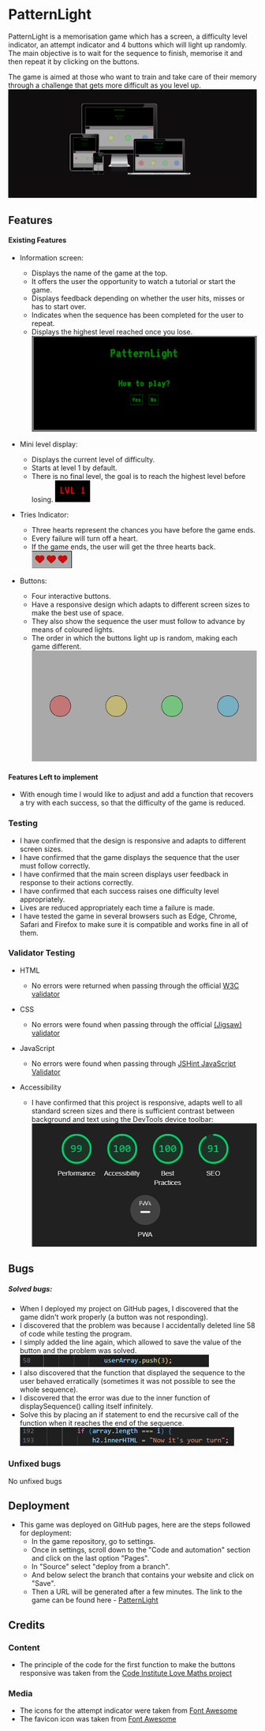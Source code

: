 # PatternLight
PatternLight is a memorisation game which has a screen, a difficulty level indicator, an attempt indicator and 4 buttons which will light up randomly. The main objective is to wait for the sequence to finish, memorise it and then repeat it by clicking on the buttons.

The game is aimed at those who want to train and take care of their memory through a challenge that gets more difficult as you level up.
![PatternLight in different screen sizes](assets/images/PatternLight%20in%20different%20screen%20sizes%202.png)

## Features
#### Existing Features
- Information screen:
    - Displays the name of the game at the top.
    - It offers the user the opportunity to watch a tutorial or start the game.
    - Displays feedback depending on whether the user hits, misses or has to start over.
    - Indicates when the sequence has been completed for the user to repeat.
    - Displays the highest level reached once you lose.
    ![Information screen](assets/images/Main%20screen%202.png)

- Mini level display:
    - Displays the current level of difficulty.
    - Starts at level 1 by default.
    - There is no final level, the goal is to reach the highest level before losing.
    ![Mini level display](assets/images/Mini%20level%20display.png)

- Tries Indicator:
    - Three hearts represent the chances you have before the game ends.
    - Every failure will turn off a heart.
    - If the game ends, the user will get the three hearts back.
    ![Tries](assets/images/t.png)


- Buttons: 
    - Four interactive buttons.
    - Have a responsive design which adapts to different screen sizes to make the best use of space. 
    - They also show the sequence the user must follow to advance by means of coloured lights.
    - The order in which the buttons light up is random, making each game different.
    ![buttons](assets/images/buttons5.png)
#### Features Left to implement
- With enough time I would like to adjust and add a function that recovers a try with each success, so that the difficulty of the game is reduced.
### Testing
- I have confirmed that the design is responsive and adapts to different screen sizes.
- I have confirmed that the game displays the sequence that the user must follow correctly.
- I have confirmed that the main screen displays user feedback in response to their actions correctly.
- I have confirmed that each success raises one difficulty level appropriately. 
- Lives are reduced appropriately each time a failure is made.
- I have tested the game in several browsers such as Edge, Chrome, Safari and Firefox to make sure it is compatible and works fine in all of them.

### Validator Testing
- HTML
    - No errors were returned when passing through the official [W3C validator](https://validator.w3.org/nu/?doc=https%3A%2F%2Flsverry.github.io%2FPattern-Light%2F)

- CSS
    - No errors were found when passing through the official [(Jigsaw) validator](https://jigsaw.w3.org/css-validator/validator?uri=https%3A%2F%2Flsverry.github.io%2FPattern-Light%2F&profile=css3svg&usermedium=all&warning=1&vextwarning=&lang=en)

- JavaScript
    - No errors were found when passing through [JSHint JavaScript Validator](https://jshint.com/)

- Accessibility
    - I have confirmed that this project is responsive, adapts well to all standard screen sizes and there is sufficient contrast between background and text using the DevTools device toolbar: 
    ![LightHouse Test](assets/images/LightHouse2.png)


## Bugs
##### Solved bugs:
- When I deployed my project on GitHub pages, I discovered that the game didn't work properly (a button was not responding).
- I discovered that the problem was because I accidentally deleted line 58 of code while testing the program.
- I simply added the line again, which allowed to save the value of the button and the problem was solved.
![Line 58](assets/images/Line%2058.png)
- I also discovered that the function that displayed the sequence to the user behaved erratically (sometimes it was not possible to see the whole sequence).
- I discovered that the error was due to the inner function of displaySequence() calling itself infinitely.
- Solve this by placing an if statement to end the recursive call of the function when it reaches the end of the sequence.
![if statement](assets/images/if%20statement%20.png)

### Unfixed bugs
No unfixed bugs

## Deployment
- This game was deployed on GitHub pages, here are the steps followed for deployment:
    - In the game repository, go to settings.
    - Once in settings, scroll down to the "Code and automation" section and click on the last option "Pages".
    - In "Source" select "deploy from a branch".
    - And below select the branch that contains your website and click on "Save".
    - Then a URL will be generated after a few minutes.
    The link to the game can be found here - [PatternLight](https://lsverry.github.io/Pattern-Light/)

## Credits

### Content
- The principle of the code for the first function to make the buttons responsive was taken from the [Code Institute Love Maths project](https://github.com/Code-Institute-Org/love-maths)

### Media
- The icons for the attempt indicator were taken from [Font Awesome](https://fontawesome.com/)
- The favicon icon was taken from [Font Awesome](https://fontawesome.com/)
